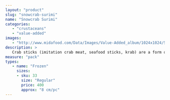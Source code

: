 ```yaml
---
layout: "product"
slug: "snowcrab-surimi"
name: "Snowcrab Surimi"
categories:
   - "crustaceans"
   - "value-added"
images:
   - "http://www.midafood.com/Data/Images/Value-Added_album/1024x1024/54ec249ab4398262.jpg"
description: >
   Crab sticks (imitation crab meat, seafood sticks, krab) are a form of kamaboko, a processed seafood made of finely pulverized white fish flesh (surimi), shaped and cured to resemble leg meat of snow crab or Japanese spider crab.
measure: "pack"
types: 
   - name: "Frozen"
     sizes: 
     - sku: 33
       size: "Regular"
       price: 400
       approx: "8 cm/pc"
---
```

